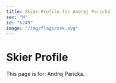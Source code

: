 ```yaml
---
title: Skier Profile for Andrej Paricka
sex: "M"
id: "6249"
image: "/img/flags/svk.svg" 
---
```


# Skier Profile

This page is for: Andrej Paricka.
    